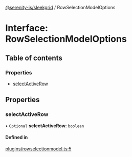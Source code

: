 [@serenity-is/sleekgrid](../README.md) / RowSelectionModelOptions

# Interface: RowSelectionModelOptions

## Table of contents

### Properties

- [selectActiveRow](RowSelectionModelOptions.md#selectactiverow)

## Properties

### selectActiveRow

• `Optional` **selectActiveRow**: `boolean`

#### Defined in

[plugins/rowselectionmodel.ts:5](https://github.com/serenity-is/sleekgrid/blob/master/src/plugins/rowselectionmodel.ts#L5)
